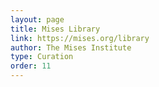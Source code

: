 ```yaml
---
layout: page
title: Mises Library
link: https://mises.org/library
author: The Mises Institute
type: Curation
order: 11
---
```

